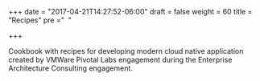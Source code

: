 +++
date = "2017-04-21T14:27:52-06:00"
draft = false
weight = 60
title = "Recipes"
pre ="<i class='fa fa-cutlery'></i>&nbsp;&nbsp;"

+++

Cookbook with recipes for developing modern cloud native application created by VMWare Pivotal Labs engagement during the Enterprise Architecture Consulting engagement.


